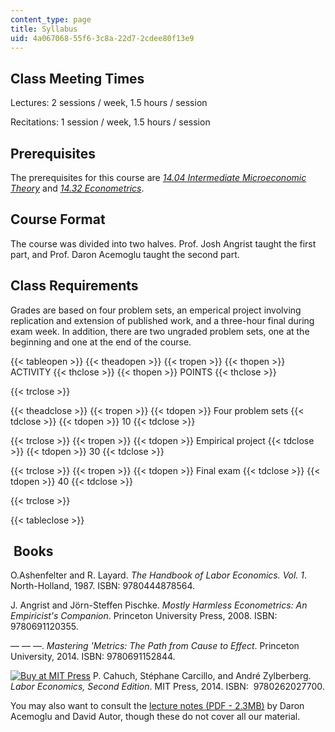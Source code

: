 ```yaml
---
content_type: page
title: Syllabus
uid: 4a067068-55f6-3c8a-22d7-2cdee80f13e9
---
```


Class Meeting Times
-------------------

Lectures: 2 sessions / week, 1.5 hours / session

Recitations: 1 session / week, 1.5 hours / session 

Prerequisites
-------------

The prerequisites for this course are _[14.04 Intermediate Microeconomic Theory](/courses/14-04-intermediate-microeconomic-theory-fall-2006)_ and _[14.32 Econometrics](/courses/14-32-econometrics-spring-2007)_. 

Course Format
-------------

The course was divided into two halves. Prof. Josh Angrist taught the first part, and Prof. Daron Acemoglu taught the second part. 

Class Requirements
------------------

Grades are based on four problem sets, an emperical project involving replication and extension of published work, and a three-hour final during exam week. In addition, there are two ungraded problem sets, one at the beginning and one at the end of the course. 

{{< tableopen >}}
{{< theadopen >}}
{{< tropen >}}
{{< thopen >}}
ACTIVITY
{{< thclose >}}
{{< thopen >}}
POINTS
{{< thclose >}}

{{< trclose >}}

{{< theadclose >}}
{{< tropen >}}
{{< tdopen >}}
Four problem sets
{{< tdclose >}}
{{< tdopen >}}
10
{{< tdclose >}}

{{< trclose >}}
{{< tropen >}}
{{< tdopen >}}
Empirical project
{{< tdclose >}}
{{< tdopen >}}
30
{{< tdclose >}}

{{< trclose >}}
{{< tropen >}}
{{< tdopen >}}
Final exam
{{< tdclose >}}
{{< tdopen >}}
40
{{< tdclose >}}

{{< trclose >}}

{{< tableclose >}}

 Books
------

O.Ashenfelter and R. Layard. _The Handbook of Labor Economics. Vol. 1_. North-Holland, 1987. ISBN: 9780444878564.

J. Angrist and Jörn-Steffen Pischke. _Mostly Harmless Econometrics: An Empiricist's Companion_. Princeton University Press, 2008. ISBN: 9780691120355.

— — —. _Mastering 'Metrics: The Path from Cause to Effect_. Princeton University, 2014. ISBN: 9780691152844.

[![Buy at MIT Press](/images/mp_logo.gif)](https://mitpress.mit.edu/9780262027700) P. Cahuch, Stéphane Carcillo, and André Zylberberg. _Labor Economics, Second Edition_. MIT Press, 2014. ISBN:  9780262027700.

You may also want to consult the [lecture notes (PDF - 2.3MB)](https://economics.mit.edu/files/4689) by Daron Acemoglu and David Autor, though these do not cover all our material.